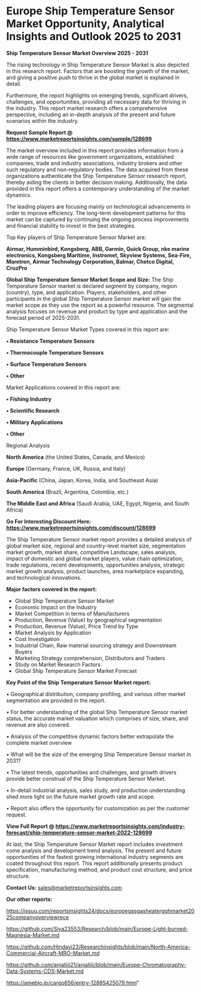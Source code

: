 # Europe Ship Temperature Sensor Market Opportunity, Analytical Insights and Outlook 2025 to 2031

<Strong> Ship Temperature Sensor Market Overview 2025 - 2031</strong>

The rising technology in Ship Temperature Sensor Market is also depicted in this research report. Factors that are boosting the growth of the market, and giving a positive push to thrive in the global market is explained in detail.

Furthermore, the report highlights on emerging trends, significant drivers, challenges, and opportunities, providing all necessary data for thriving in the industry. This report market research offers a comprehensive perspective, including an in-depth analysis of the present and future scenarios within the industry.

<strong>Request Sample Report @ <a href=https://www.marketreportsinsights.com/sample/128699>https://www.marketreportsinsights.com/sample/128699</a></strong>

The market overview included in this report provides information from a wide range of resources like government organizations, established companies, trade and industry associations, industry brokers and other such regulatory and non-regulatory bodies. The data acquired from these organizations authenticate the Ship Temperature Sensor research report, thereby aiding the clients in better decision making. Additionally, the data provided in this report offers a contemporary understanding of the market dynamics.

The leading players are focusing mainly on technological advancements in order to improve efficiency. The long-term development patterns for this market can be captured by continuing the ongoing process improvements and financial stability to invest in the best strategies.

Top Key players of Ship Temperature Sensor Market are:

<strong>Airmar, Humminbird, Kongsberg, ABB, Garmin, Quick Group, nke marine electronics, Kongsberg Maritime, Instromet, Skyview Systems, Sea-Fire, Maretron, Airmar Technology Corporation, Balmar, Chetco Digital, CruzPro</strong>

<strong><b>Global Ship Temperature Sensor Market Scope and Size:</b></strong>
The Ship Temperature Sensor market is declared segment by company, region (country), type, and application. Players, stakeholders, and other participants in the global Ship Temperature Sensor market will gain the market scope as they use the report as a powerful resource. The segmental analysis focuses on revenue and product by type and application and the forecast period of 2025-2031.

Ship Temperature Sensor Market Types covered in this report are:

<strong>• Resistance Temperature Sensors

• Thermocouple Temperature Sensors

• Surface Temperature Sensors

• Other</strong>

Market Applications covered in this report are:

<strong>• Fishing Industry

• Scientific Research

• Military Applications

• Other</strong> 

Regional Analysis

<strong>North America</strong> (the United States, Canada, and Mexico)

<strong>Europe</strong> (Germany, France, UK, Russia, and Italy)

<strong>Asia-Pacific</strong> (China, Japan, Korea, India, and Southeast Asia)

<strong>South America</strong> (Brazil, Argentina, Colombia, etc.)

<strong>The Middle East and Africa</strong> (Saudi Arabia, UAE, Egypt, Nigeria, and South Africa)

<strong>Go For Interesting Discount Here: <a href=https://www.marketreportsinsights.com/discount/128699>https://www.marketreportsinsights.com/discount/128699</a></strong>

The Ship Temperature Sensor market report provides a detailed analysis of global market size, regional and country-level market size, segmentation market growth, market share, competitive Landscape, sales analysis, impact of domestic and global market players, value chain optimization, trade regulations, recent developments, opportunities analysis, strategic market growth analysis, product launches, area marketplace expanding, and technological innovations.

<strong><b>Major factors covered in the report:</b></strong>
<ul>
  <li>Global Ship Temperature Sensor Market </li>
  <li>Economic Impact on the Industry</li>
  <li>Market Competition in terms of Manufacturers</li>
  <li>Production, Revenue (Value) by geographical segmentation</li>
  <li>Production, Revenue (Value), Price Trend by Type</li>
  <li>Market Analysis by Application</li>
  <li>Cost Investigation</li>
  <li>Industrial Chain, Raw material sourcing strategy and Downstream Buyers</li>
  <li>Marketing Strategy comprehension, Distributors and Traders</li>
  <li>Study on Market Research Factors</li>
  <li>Global Ship Temperature Sensor Market Forecast</li>
</ul>

<strong><b>Key Point of the Ship Temperature Sensor Market report:</b></strong>

• Geographical distribution, company profiling, and various other market segmentation are provided in the report.

• For better understanding of the global Ship Temperature Sensor market status, the accurate market valuation which comprises of size, share, and revenue are also covered.

• Analysis of the competitive dynamic factors better extrapolate the complete market overview

• What will be the size of the emerging Ship Temperature Sensor market in 2031?

• The latest trends, opportunities and challenges, and growth drivers provide better construal of the Ship Temperature Sensor Market.

• In-detail industrial analysis, sales study, and production understanding shed more light on the future market growth rate and scope.

• Report also offers the opportunity for customization as per the customer request.

<strong><b>View Full Report @ <a href=https://www.marketreportsinsights.com/industry-forecast/ship-temperature-sensor-market-2022-128699>https://www.marketreportsinsights.com/industry-forecast/ship-temperature-sensor-market-2022-128699</a></b></strong>


At last, the Ship Temperature Sensor Market report includes investment come analysis and development trend analysis. The present and future opportunities of the fastest growing international industry segments are coated throughout this report. This report additionally presents product specification, manufacturing method, and product cost structure, and price structure.

<strong>Contact Us:</strong>
sales@marketreportsinsights.com

<strong>Our other reports:</strong>

<a href=https://issuu.com/reportsinsights24/docs/europegasgasheatergghmarket2025companyoverviewrece>https://issuu.com/reportsinsights24/docs/europegasgasheatergghmarket2025companyoverviewrece</a>

<a href=https://github.com/Siya23553/Research/blob/main/Europe-Light-burned-Magnesia-Market.md>https://github.com/Siya23553/Research/blob/main/Europe-Light-burned-Magnesia-Market.md</a>

<a href=https://github.com/Hindavi23/Researchinsights/blob/main/North-America-Commercial-Aircraft-MRO-Market.md>https://github.com/Hindavi23/Researchinsights/blob/main/North-America-Commercial-Aircraft-MRO-Market.md</a>

<a href=https://github.com/anjaliiii21/anjaliiii/blob/main/Europe-Chromatography-Data-Systems-CDS-Market.md>https://github.com/anjaliiii21/anjaliiii/blob/main/Europe-Chromatography-Data-Systems-CDS-Market.md</a>

<a href=https://ameblo.jp/cargo656/entry-12885425079.html>https://ameblo.jp/cargo656/entry-12885425079.html</a>"
